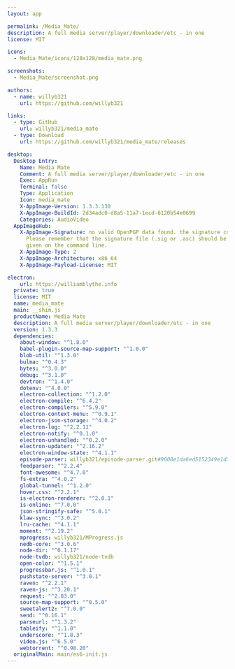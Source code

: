 ```yaml
---
layout: app

permalink: /Media_Mate/
description: A full media server/player/downloader/etc - in one
license: MIT

icons:
  - Media_Mate/icons/128x128/media_mate.png

screenshots:
  - Media_Mate/screenshot.png

authors:
  - name: willyb321
    url: https://github.com/willyb321

links:
  - type: GitHub
    url: willyb321/media_mate
  - type: Download
    url: https://github.com/willyb321/media_mate/releases

desktop:
  Desktop Entry:
    Name: Media Mate
    Comment: A full media server/player/downloader/etc - in one
    Exec: AppRun
    Terminal: false
    Type: Application
    Icon: media_mate
    X-AppImage-Version: 1.3.3.130
    X-AppImage-BuildId: 2d34adc0-d8a5-11a7-1ecd-6120b54e0699
    Categories: AudioVideo
  AppImageHub:
    X-AppImage-Signature: no valid OpenPGP data found. the signature could not be verified.
      Please remember that the signature file (.sig or .asc) should be the first file
      given on the command line.
    X-AppImage-Type: 2
    X-AppImage-Architecture: x86_64
    X-AppImage-Payload-License: MIT

electron:
    url: https://williamblythe.info
  private: true
  license: MIT
  name: media_mate
  main: __shim.js
  productName: Media Mate
  description: A full media server/player/downloader/etc - in one
  version: 1.3.3
  dependencies:
    about-window: "^1.8.0"
    babel-plugin-source-map-support: "^1.0.0"
    blob-util: "^1.3.0"
    bulma: "^0.4.3"
    bytes: "^3.0.0"
    debug: "^3.1.0"
    devtron: "^1.4.0"
    dotenv: "^4.0.0"
    electron-collection: "^1.2.0"
    electron-compile: "^6.4.2"
    electron-compilers: "^5.9.0"
    electron-context-menu: "^0.9.1"
    electron-json-storage: "^4.0.2"
    electron-log: "^2.2.11"
    electron-notify: "^0.1.0"
    electron-unhandled: "^0.2.0"
    electron-updater: "^2.16.2"
    electron-window-state: "^4.1.1"
    episode-parser: willyb321/episode-parser.git#9008e1da6ed5152349e1d35ff65b68b9684a9b9e
    feedparser: "^2.2.4"
    font-awesome: "^4.7.0"
    fs-extra: "^4.0.2"
    global-tunnel: "^1.2.0"
    hover.css: "^2.2.1"
    is-electron-renderer: "^2.0.1"
    is-online: "^7.0.0"
    json-stringify-safe: "^5.0.1"
    klaw-sync: "^3.0.2"
    lru-cache: "^4.1.1"
    moment: "^2.19.2"
    mprogress: willyb321/MProgress.js
    nedb-core: "^3.0.6"
    node-dir: "^0.1.17"
    node-tvdb: willyb321/node-tvdb
    open-color: "^1.5.1"
    progressbar.js: "^1.0.1"
    pushstate-server: "^3.0.1"
    raven: "^2.2.1"
    raven-js: "^3.20.1"
    request: "^2.83.0"
    source-map-support: "^0.5.0"
    sweetalert2: "^7.0.0"
    send: "^0.16.1"
    parseurl: "^1.3.2"
    tableify: "^1.1.0"
    underscore: "^1.8.3"
    video.js: "^6.5.0"
    webtorrent: "^0.98.20"
  originalMain: main/es6-init.js
---
```

